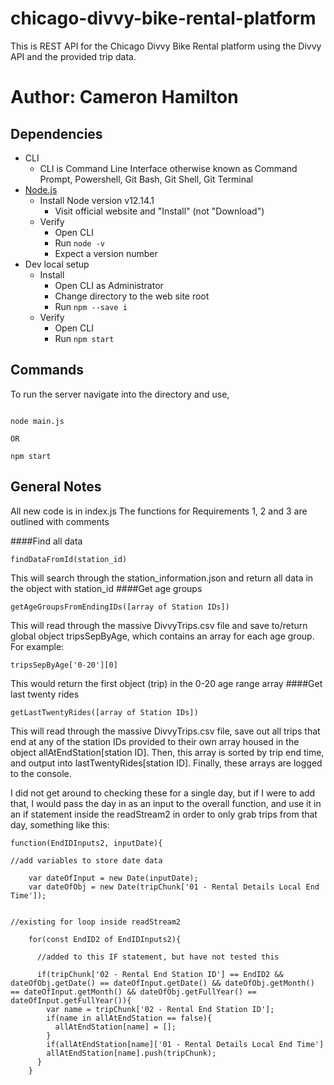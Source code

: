 # chicago-divvy-bike-rental-platform
This is REST API for the Chicago Divvy Bike Rental platform using the Divvy API and the provided trip data.

# Author: Cameron Hamilton

## Dependencies
* CLI
    * CLI is Command Line Interface otherwise known as Command Prompt, Powershell, Git Bash, Git Shell, Git Terminal
* [Node.js](http://nodejs.org/)
    * Install Node version v12.14.1
        * Visit official website and "Install" (not "Download")
    * Verify
        * Open CLI
        * Run `node -v`
        * Expect a version number
* Dev local setup
    * Install
        * Open CLI as Administrator
        * Change directory to the web site root
        * Run `npm --save i`
    * Verify
        * Open CLI
        * Run `npm start`

## Commands

To run the server navigate into the directory and use,

```shell

node main.js

OR

npm start

```
## General Notes

All new code is in index.js
The functions for Requirements 1, 2 and 3 are outlined with comments

####Find all data
```
findDataFromId(station_id)
``` 
This will search through the station_information.json and return all data in the object with station_id
####Get age groups
```
getAgeGroupsFromEndingIDs([array of Station IDs])
```
This will read through the massive DivvyTrips.csv file and save to/return global object tripsSepByAge, which contains an array for each age group. For example: 
```
tripsSepByAge['0-20'][0] 
```
This would return the first object (trip) in the 0-20 age range array
####Get last twenty rides
```
getLastTwentyRides([array of Station IDs])
```
This will read through the massive DivvyTrips.csv file, save out all trips that end at any of the station IDs provided to their own array housed in the object allAtEndStation[station ID]. Then, this array is sorted by trip end time, and output into lastTwentyRides[station ID]. Finally, these arrays are logged to the console.

I did not get around to checking these for a single day, but if I were to add that, I would pass the day in as an input to the overall function, and use it in an if statement inside the readStream2 in order to only grab trips from that day, something like this: 
```
function(EndIDInputs2, inputDate){

//add variables to store date data

    var dateOfInput = new Date(inputDate);
    var dateOfObj = new Date(tripChunk['01 - Rental Details Local End Time']);


//existing for loop inside readStream2

    for(const EndID2 of EndIDInputs2){

      //added to this IF statement, but have not tested this

      if(tripChunk['02 - Rental End Station ID'] == EndID2 && dateOfObj.getDate() == dateOfInput.getDate() && dateOfObj.getMonth() == dateOfInput.getMonth() && dateOfObj.getFullYear() == dateOfInput.getFullYear()){
        var name = tripChunk['02 - Rental End Station ID'];
        if(name in allAtEndStation == false){
          allAtEndStation[name] = [];
        }
        if(allAtEndStation[name]['01 - Rental Details Local End Time']
        allAtEndStation[name].push(tripChunk);
      }
    }
```
